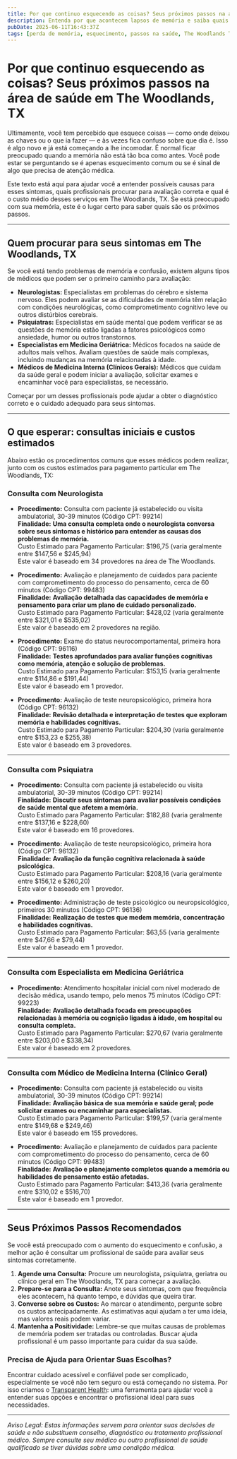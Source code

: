 ```yaml
---
title: Por que continuo esquecendo as coisas? Seus próximos passos na área de saúde em The Woodlands, TX  
description: Entenda por que acontecem lapsos de memória e saiba quais profissionais procurar em The Woodlands, TX, além dos custos esperados.  
pubDate: 2025-06-11T16:43:37Z  
tags: [perda de memória, esquecimento, passos na saúde, The Woodlands TX, neurologia, psiquiatria, medicina geriátrica, medicina interna]  
---
```


# Por que continuo esquecendo as coisas? Seus próximos passos na área de saúde em The Woodlands, TX

Ultimamente, você tem percebido que esquece coisas — como onde deixou as chaves ou o que ia fazer — e às vezes fica confuso sobre que dia é. Isso é algo novo e já está começando a lhe incomodar. É normal ficar preocupado quando a memória não está tão boa como antes. Você pode estar se perguntando se é apenas esquecimento comum ou se é sinal de algo que precisa de atenção médica.

Este texto está aqui para ajudar você a entender possíveis causas para esses sintomas, quais profissionais procurar para avaliação correta e qual é o custo médio desses serviços em The Woodlands, TX. Se está preocupado com sua memória, este é o lugar certo para saber quais são os próximos passos.

---

## Quem procurar para seus sintomas em The Woodlands, TX

Se você está tendo problemas de memória e confusão, existem alguns tipos de médicos que podem ser o primeiro caminho para avaliação:

- **Neurologistas:** Especialistas em problemas do cérebro e sistema nervoso. Eles podem avaliar se as dificuldades de memória têm relação com condições neurológicas, como comprometimento cognitivo leve ou outros distúrbios cerebrais.
- **Psiquiatras:** Especialistas em saúde mental que podem verificar se as questões de memória estão ligadas a fatores psicológicos como ansiedade, humor ou outros transtornos.
- **Especialistas em Medicina Geriátrica:** Médicos focados na saúde de adultos mais velhos. Avaliam questões de saúde mais complexas, incluindo mudanças na memória relacionadas à idade.
- **Médicos de Medicina Interna (Clínicos Gerais):** Médicos que cuidam da saúde geral e podem iniciar a avaliação, solicitar exames e encaminhar você para especialistas, se necessário.

Começar por um desses profissionais pode ajudar a obter o diagnóstico correto e o cuidado adequado para seus sintomas.

---

## O que esperar: consultas iniciais e custos estimados

Abaixo estão os procedimentos comuns que esses médicos podem realizar, junto com os custos estimados para pagamento particular em The Woodlands, TX:

### Consulta com Neurologista

- **Procedimento:** Consulta com paciente já estabelecido ou visita ambulatorial, 30-39 minutos (Código CPT: 99214)  
  **Finalidade:** **Uma consulta completa onde o neurologista conversa sobre seus sintomas e histórico para entender as causas dos problemas de memória.**  
  Custo Estimado para Pagamento Particular: $196,75 (varia geralmente entre $147,56 e $245,94)  
  Este valor é baseado em 34 provedores na área de The Woodlands.

- **Procedimento:** Avaliação e planejamento de cuidados para paciente com comprometimento do processo do pensamento, cerca de 60 minutos (Código CPT: 99483)  
  **Finalidade:** **Avaliação detalhada das capacidades de memória e pensamento para criar um plano de cuidado personalizado.**  
  Custo Estimado para Pagamento Particular: $428,02 (varia geralmente entre $321,01 e $535,02)  
  Este valor é baseado em 2 provedores na região.

- **Procedimento:** Exame do status neurocomportamental, primeira hora (Código CPT: 96116)  
  **Finalidade:** **Testes aprofundados para avaliar funções cognitivas como memória, atenção e solução de problemas.**  
  Custo Estimado para Pagamento Particular: $153,15 (varia geralmente entre $114,86 e $191,44)  
  Este valor é baseado em 1 provedor.

- **Procedimento:** Avaliação de teste neuropsicológico, primeira hora (Código CPT: 96132)  
  **Finalidade:** **Revisão detalhada e interpretação de testes que exploram memória e habilidades cognitivas.**  
  Custo Estimado para Pagamento Particular: $204,30 (varia geralmente entre $153,23 e $255,38)  
  Este valor é baseado em 3 provedores.

---

### Consulta com Psiquiatra

- **Procedimento:** Consulta com paciente já estabelecido ou visita ambulatorial, 30-39 minutos (Código CPT: 99214)  
  **Finalidade:** **Discutir seus sintomas para avaliar possíveis condições de saúde mental que afetem a memória.**  
  Custo Estimado para Pagamento Particular: $182,88 (varia geralmente entre $137,16 e $228,60)  
  Este valor é baseado em 16 provedores.

- **Procedimento:** Avaliação de teste neuropsicológico, primeira hora (Código CPT: 96132)  
  **Finalidade:** **Avaliação da função cognitiva relacionada à saúde psicológica.**  
  Custo Estimado para Pagamento Particular: $208,16 (varia geralmente entre $156,12 e $260,20)  
  Este valor é baseado em 1 provedor.

- **Procedimento:** Administração de teste psicológico ou neuropsicológico, primeiros 30 minutos (Código CPT: 96136)  
  **Finalidade:** **Realização de testes que medem memória, concentração e habilidades cognitivas.**  
  Custo Estimado para Pagamento Particular: $63,55 (varia geralmente entre $47,66 e $79,44)  
  Este valor é baseado em 1 provedor.

---

### Consulta com Especialista em Medicina Geriátrica

- **Procedimento:** Atendimento hospitalar inicial com nível moderado de decisão médica, usando tempo, pelo menos 75 minutos (Código CPT: 99223)  
  **Finalidade:** **Avaliação detalhada focada em preocupações relacionadas à memória ou cognição ligadas à idade, em hospital ou consulta completa.**  
  Custo Estimado para Pagamento Particular: $270,67 (varia geralmente entre $203,00 e $338,34)  
  Este valor é baseado em 2 provedores.

---

### Consulta com Médico de Medicina Interna (Clínico Geral)

- **Procedimento:** Consulta com paciente já estabelecido ou visita ambulatorial, 30-39 minutos (Código CPT: 99214)  
  **Finalidade:** **Avaliação básica de sua memória e saúde geral; pode solicitar exames ou encaminhar para especialistas.**  
  Custo Estimado para Pagamento Particular: $199,57 (varia geralmente entre $149,68 e $249,46)  
  Este valor é baseado em 155 provedores.

- **Procedimento:** Avaliação e planejamento de cuidados para paciente com comprometimento do processo do pensamento, cerca de 60 minutos (Código CPT: 99483)  
  **Finalidade:** **Avaliação e planejamento completos quando a memória ou habilidades de pensamento estão afetadas.**  
  Custo Estimado para Pagamento Particular: $413,36 (varia geralmente entre $310,02 e $516,70)  
  Este valor é baseado em 1 provedor.

---

## Seus Próximos Passos Recomendados

Se você está preocupado com o aumento do esquecimento e confusão, a melhor ação é consultar um profissional de saúde para avaliar seus sintomas corretamente.

1. **Agende uma Consulta:** Procure um neurologista, psiquiatra, geriatra ou clínico geral em The Woodlands, TX para começar a avaliação.
2. **Prepare-se para a Consulta:** Anote seus sintomas, com que frequência eles acontecem, há quanto tempo, e dúvidas que queira tirar.
3. **Converse sobre os Custos:** Ao marcar o atendimento, pergunte sobre os custos antecipadamente. As estimativas aqui ajudam a ter uma ideia, mas valores reais podem variar.
4. **Mantenha a Positividade:** Lembre-se que muitas causas de problemas de memória podem ser tratadas ou controladas. Buscar ajuda profissional é um passo importante para cuidar da sua saúde.

### Precisa de Ajuda para Orientar Suas Escolhas?

Encontrar cuidado acessível e confiável pode ser complicado, especialmente se você não tem seguro ou está começando no sistema. Por isso criamos o [Transparent Health](https://transparenthealth.ai): uma ferramenta para ajudar você a entender suas opções e encontrar o profissional ideal para suas necessidades.

---

*Aviso Legal: Estas informações servem para orientar suas decisões de saúde e não substituem conselho, diagnóstico ou tratamento profissional médico. Sempre consulte seu médico ou outro profissional de saúde qualificado se tiver dúvidas sobre uma condição médica.*